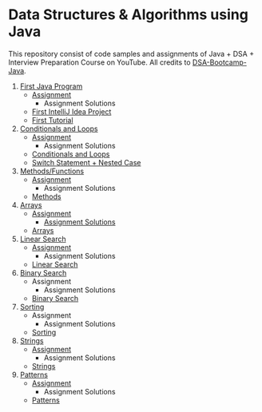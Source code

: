 # Data Structures & Algorithms using Java

This repository consist of code samples and assignments of Java + DSA + Interview Preparation Course on YouTube. All credits to [DSA-Bootcamp-Java](https://github.com/kunal-kushwaha/DSA-Bootcamp-Java).

1. [First Java Program](01-first-java-program)
   - [Assignment](01-first-java-program/assignment)
      - Assignment Solutions
   - [First IntelliJ Idea Project](01-first-java-program/first-idea-project)
   - [First Tutorial](01-first-java-program/first-tutorial)
2. [Conditionals and Loops](02-conditions-loops)   
   - [Assignment](02-conditions-loops/Assignment)
      - Assignment Solutions
   - [Conditionals and Loops](02-conditions-loops/code)
   - [Switch Statement + Nested Case](02-conditions-loops/switch)
3. [Methods/Functions](03-methods)
   -  [Assignment](03-methods/Assignment)
      - Assignment Solutions
   -  [Methods](03-methods/code)
4. [Arrays](04-arrays)
   -  [Assignment](04-arrays/Assignment)
      - [Assignment Solutions](04-arrays/Assignment/Solutions)
   -  [Arrays](04-arrays/code)
5. [Linear Search](05-linear-search)
   -  [Assignment](05-linear-search/Assignment)
      - Assignment Solutions
   -  [Linear Search](05-linear-search/code)
6. [Binary Search](06-binary-search)
   -  Assignment
      - Assignment Solutions
   -  [Binary Search](06-binary-search/code)
7. [Sorting](07-sorting)
   -  Assignment
      - Assignment Solutions
   -  [Sorting](07-sorting/code)
8. [Strings](08-strings)
   -  [Assignment](08-strings/Assignment)
      - Assignment Solutions
   -  [Strings](08-strings/code)
9. [Patterns](09-strings)
   -  [Assignment](09-patterns/Assignment)
      - Assignment Solutions
   -  [Patterns](09-patterns/code)

